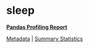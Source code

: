 # sleep

[**Pandas Profiling Report**](https://epistasislab.github.io/pmlb/profile/sleep.html)

[Metadata](metadata.yaml) | [Summary Statistics](summary_stats.tsv)

